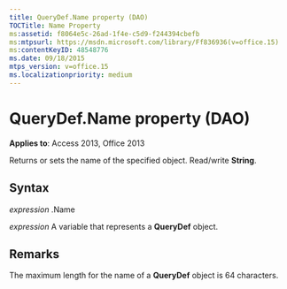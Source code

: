 ```yaml
---
title: QueryDef.Name property (DAO)
TOCTitle: Name Property
ms:assetid: f8064e5c-26ad-1f4e-c5d9-f244394cbefb
ms:mtpsurl: https://msdn.microsoft.com/library/Ff836936(v=office.15)
ms:contentKeyID: 48548776
ms.date: 09/18/2015
mtps_version: v=office.15
ms.localizationpriority: medium
---
```


# QueryDef.Name property (DAO)


**Applies to**: Access 2013, Office 2013

Returns or sets the name of the specified object. Read/write **String**.

## Syntax

*expression* .Name

*expression* A variable that represents a **QueryDef** object.

## Remarks

The maximum length for the name of a **QueryDef** object is 64 characters.

